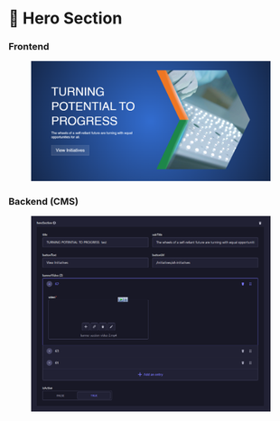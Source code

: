 # 📎 Hero Section

### **Frontend**

<figure><img src="../../.gitbook/assets/hero-section.png" alt=""><figcaption></figcaption></figure>

### Backend (CMS)

<figure><img src="../../.gitbook/assets/hero-section-cms.png" alt=""><figcaption></figcaption></figure>
